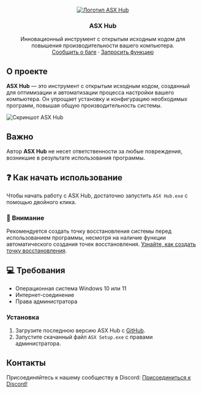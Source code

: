 <div id="top"></div>

<!--
*** Спасибо, что ознакомились с Best-README-Template. Если у вас есть предложения,
*** которые могли бы улучшить этот документ, пожалуйста, сделайте fork репозитория и создайте pull request
*** или просто откройте issue с тегом "enhancement".
*** Не забудьте поставить звездочку проекту!
*** Спасибо ещё раз! Теперь создайте что-то ПОТРЯСАЮЩЕЕ! :D
-->

<!-- ЛОГОТИП ПРОЕКТА -->
<br />
<div align="center">
  <a href="https://github.com/ALFiX01/ASX_Hub">
    <img src="https://github.com/ALFiX01/ASX_Hub/blob/main/Files/Images/Icon.png?raw=true" alt="Логотип ASX Hub">
  </a>

  <h3 align="center">ASX Hub</h3>

  <p align="center">
    Инновационный инструмент с открытым исходным кодом для повышения производительности вашего компьютера.
    <br />
    <a href="https://github.com/ALFiX01/ASX_Hub/issues">Сообщить о баге</a>
    ·
    <a href="https://github.com/ALFiX01/ASX_Hub/issues">Запросить функцию</a>
  </p>
</div>

<!-- О ПРОЕКТЕ -->
## О проекте

**ASX Hub** — это инструмент с открытым исходным кодом, созданный для оптимизации и автоматизации процесса настройки вашего компьютера. Он упрощает установку и конфигурацию необходимых программ, повышая общую производительность системы.

![Скриншот ASX Hub](https://github.com/ALFiX01/ASX_Hub/blob/main/Files/Images/MainMenu.png?raw=true)

## Важно

Автор **ASX Hub** не несет ответственности за любые повреждения, возникшие в результате использования программы.

## ❓ Как начать использование

Чтобы начать работу с ASX Hub, достаточно запустить `ASX Hub.exe` с помощью двойного клика.

### 🚨 Внимание

Рекомендуется создать точку восстановления системы перед использованием программы, несмотря на наличие функции автоматического создания точек восстановления. [Узнайте, как создать точку восстановления](https://support.microsoft.com/ru-ru/windows/создайте-точку-восстановления-77e02e2a-3298-c869-9974-ef5658ea3be9).

## 💻 Требования

- Операционная система Windows 10 или 11
- Интернет-соединение
- Права администратора

### Установка

1. Загрузите последнюю версию ASX Hub с [GitHub](https://github.com/ALFiX01/ASX_Hub/raw/main/ASX%20Setup.exe).
2. Запустите скачанный файл `ASX Setup.exe` с правами администратора.

## Контакты

Присоединяйтесь к нашему сообществу в Discord:
[Присоединиться к Discord!](https://discord.gg/DHkRGNPfS8)
